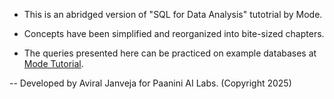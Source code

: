 - This is an abridged version of "SQL for Data Analysis" tutotrial by Mode.

- Concepts have been simplified and reorganized into bite-sized chapters.

- The queries presented here can be practiced on example databases at [Mode Tutorial](https://mode.com/sql-tutorial).

-- Developed by Aviral Janveja for Paanini AI Labs. (Copyright 2025)